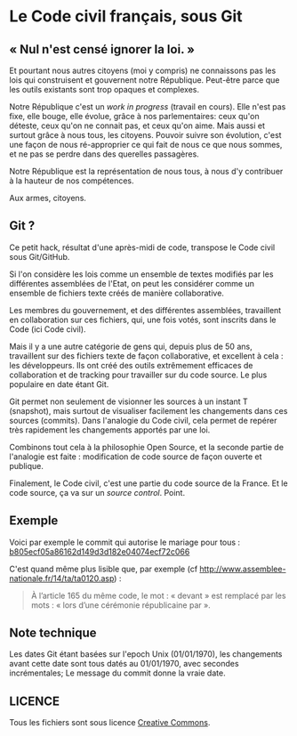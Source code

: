 Le Code civil français, sous Git
================================

« Nul n'est censé ignorer la loi. »
-----------------------------------
Et pourtant nous autres citoyens (moi y compris) ne connaissons pas les lois qui construisent et gouvernent notre République. Peut-être parce que les outils existants sont trop opaques et complexes.

Notre République c'est un *work in progress* (travail en cours). Elle n'est pas fixe, elle bouge, elle évolue, grâce à nos parlementaires: ceux qu'on déteste, ceux qu'on ne connait pas, et ceux qu'on aime. Mais aussi et surtout grâce à nous tous, les citoyens. Pouvoir suivre son évolution, c'est une façon de nous ré-approprier ce qui fait de nous ce que nous sommes, et ne pas se perdre dans des querelles passagères.

Notre République est la représentation de nous tous, à nous d'y contribuer à la hauteur de nos compétences.

Aux armes, citoyens.

Git ?
----
Ce petit hack, résultat d'une après-midi de code, transpose le Code civil sous Git/GitHub.

Si l'on considère les lois comme un ensemble de textes modifiés par les différentes assemblées de l'Etat, on peut les considérer comme un ensemble de fichiers texte créés de manière collaborative.

Les membres du gouvernement, et des différentes assemblées, travaillent en collaboration sur ces fichiers, qui, une fois votés, sont inscrits dans le Code (ici Code civil).

Mais il y a une autre catégorie de gens qui, depuis plus de 50 ans, travaillent sur des fichiers texte de façon collaborative, et excellent à cela : les développeurs. Ils ont créé des outils extrêmement efficaces de collaboration et de tracking pour travailler sur du code source. Le plus populaire en date étant Git.

Git permet non seulement de visionner les sources à un instant T (snapshot), mais surtout de visualiser facilement les changements dans ces sources (commits). Dans l'analogie du Code civil, cela permet de repérer très rapidement les changements apportés par une loi.

Combinons tout cela à la philosophie Open Source, et la seconde partie de l'analogie est faite : modification de code source de façon ouverte et publique.

Finalement, le Code civil, c'est une partie du code source de la France. Et le code source, ça va sur un *source control*. Point.

Exemple
-------
Voici par exemple le commit qui autorise le mariage pour tous : [b805ecf05a86162d149d3d182e04074ecf72c066](https://github.com/steeve/france.code-civil/commit/b805ecf05a86162d149d3d182e04074ecf72c066)

C'est quand même plus lisible que, par exemple (cf http://www.assemblee-nationale.fr/14/ta/ta0120.asp) :
> À l’article 165 du même code, le mot : « devant » est remplacé par les mots : « lors d’une cérémonie républicaine par ».

Note technique
--------------
Les dates Git étant basées sur l'epoch Unix (01/01/1970), les changements avant cette date sont tous datés au 01/01/1970, avec secondes incrémentales; Le message du commit donne la vraie date.

LICENCE
-------
Tous les fichiers sont sous licence [Creative Commons](https://creativecommons.org/licenses/by/4.0/).

